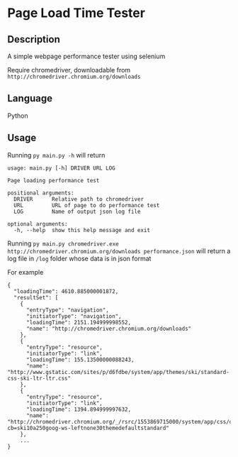# Page Load Time Tester

## Description
A simple webpage performance tester using selenium <br/>

Require chromedriver, downloadable from `http://chromedriver.chromium.org/downloads`

## Language
Python

## Usage

Running `py main.py -h` will return

```
usage: main.py [-h] DRIVER URL LOG

Page loading performance test

positional arguments:
  DRIVER      Relative path to chromedriver
  URL         URL of page to do performance test
  LOG         Name of output json log file

optional arguments:
  -h, --help  show this help message and exit
```

Running `py main.py chromedriver.exe http://chromedriver.chromium.org/downloads performance.json` will return a log file in `/log` folder whose data is in json format <br/>

For example </br>

```
{
  "loadingTime": 4610.885000001872,
  "resultSet": [
    {
      "entryType": "navigation",
      "initiatorType": "navigation",
      "loadingTime": 2151.194999998552,
      "name": "http://chromedriver.chromium.org/downloads"
    },
    {
      "entryType": "resource",
      "initiatorType": "link",
      "loadingTime": 155.13500000088243,
      "name": "http://www.gstatic.com/sites/p/d6fdbe/system/app/themes/ski/standard-css-ski-ltr-ltr.css"
    },
    {
      "entryType": "resource",
      "initiatorType": "link",
      "loadingTime": 1394.894999997632,
      "name": "http://chromedriver.chromium.org/_/rsrc/1553869715000/system/app/css/overlay.css?cb=ski10a250goog-ws-leftnone30themedefaultstandard"
    },
    ...
}
```